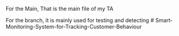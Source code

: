 For the Main, That is the main file of my TA

For the branch, it is mainly used for testing and detecting
#   S m a r t - M o n i t o r i n g - S y s t e m - f o r - T r a c k i n g - C u s t o m e r - B e h a v i o u r  
 